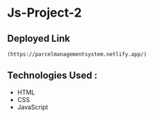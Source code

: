 # Js-Project-2



## Deployed Link
```
(https://parcelmanagementsystem.netlify.app/)
```



## Technologies Used :
- HTML
- CSS
- JavaScript
